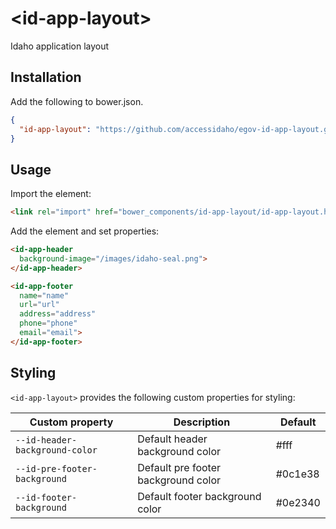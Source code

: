 # \<id-app-layout\>

Idaho application layout

## Installation

Add the following to bower.json.

```JSON
{
  "id-app-layout": "https://github.com/accessidaho/egov-id-app-layout.git"
}
```

## Usage

Import the element:

```html
<link rel="import" href="bower_components/id-app-layout/id-app-layout.html">
```

Add the element and set properties:

```html
<id-app-header
  background-image="/images/idaho-seal.png">
</id-app-header>

<id-app-footer
  name="name"
  url="url"
  address="address"
  phone="phone"
  email="email">
</id-app-footer>
```

## Styling

`<id-app-layout>` provides the following custom properties for styling:

Custom property | Description | Default
----------------|-------------|----------
`--id-header-background-color` | Default header background color | #fff
`--id-pre-footer-background` | Default pre footer background color | #0c1e38
`--id-footer-background` | Default footer background color | #0e2340
